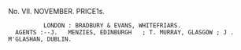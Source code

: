No. VII.                           NOVEMBER.                                        PRICE1s.




              LONDON : BRADBURY & EVANS, WHITEFRIARS.
      AGENTS :--J.   MENZIES, EDINBURGH   ; T. MURRAY, GLASGOW ; J .   M'GLASHAN, DUBLIN.
